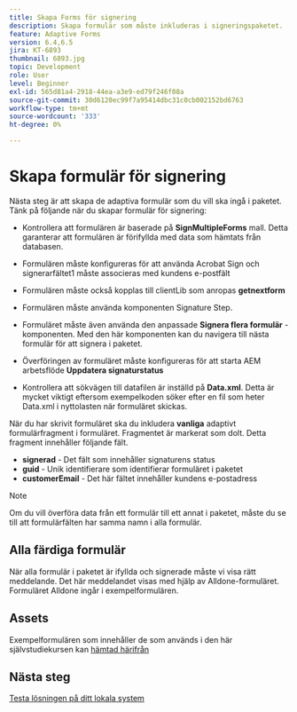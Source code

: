 ```yaml
---
title: Skapa Forms för signering
description: Skapa formulär som måste inkluderas i signeringspaketet.
feature: Adaptive Forms
version: 6.4,6.5
jira: KT-6893
thumbnail: 6893.jpg
topic: Development
role: User
level: Beginner
exl-id: 565d81a4-2918-44ea-a3e9-ed79f246f08a
source-git-commit: 30d6120ec99f7a95414dbc31c0cb002152bd6763
workflow-type: tm+mt
source-wordcount: '333'
ht-degree: 0%

---
```


# Skapa formulär för signering

Nästa steg är att skapa de adaptiva formulär som du vill ska ingå i paketet. Tänk på följande när du skapar formulär för signering:

* Kontrollera att formulären är baserade på **SignMultipleForms** mall. Detta garanterar att formulären är förifyllda med data som hämtats från databasen.

* Formulären måste konfigureras för att använda Acrobat Sign och signerarfältet1 måste associeras med kundens e-postfält
* Formulären måste också kopplas till clientLib som anropas **getnextform**
* Formulären måste använda komponenten Signature Step.
* Formuläret måste även använda den anpassade **Signera flera formulär** -komponenten. Med den här komponenten kan du navigera till nästa formulär för att signera i paketet.
* Överföringen av formuläret måste konfigureras för att starta AEM arbetsflöde **Uppdatera signaturstatus**
* Kontrollera att sökvägen till datafilen är inställd på **Data.xml**. Detta är mycket viktigt eftersom exempelkoden söker efter en fil som heter Data.xml i nyttolasten när formuläret skickas.

När du har skrivit formuläret ska du inkludera **vanliga** adaptivt formulärfragment i formuläret. Fragmentet är markerat som dolt. Detta fragment innehåller följande fält.

* **signerad** - Det fält som innehåller signaturens status
* **guid** - Unik identifierare som identifierar formuläret i paketet
* **customerEmail** - Det här fältet innehåller kundens e-postadress



>[!NOTE]
>Om du vill överföra data från ett formulär till ett annat i paketet, måste du se till att formulärfälten har samma namn i alla formulär.

## Alla färdiga formulär

När alla formulär i paketet är ifyllda och signerade måste vi visa rätt meddelande. Det här meddelandet visas med hjälp av Alldone-formuläret. Formuläret Alldone ingår i exempelformulären.

## Assets

Exempelformulären som innehåller de som används i den här självstudiekursen kan [hämtad härifrån](assets/forms-for-signing.zip)

## Nästa steg

[Testa lösningen på ditt lokala system](./testing-and-trouble-shooting.md)
